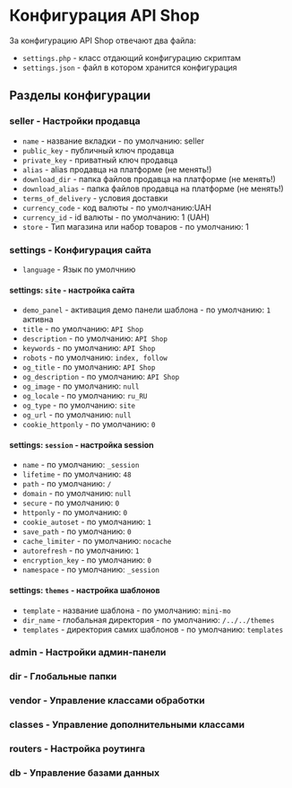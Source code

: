 # Конфигурация API Shop
За конфигурацию API Shop отвечают два файла:
- `settings.php` - класс отдающий конфигурацию скриптам
- `settings.json` - файл в котором хранится конфигурация
## Разделы конфигурации
### seller - Настройки продавца
- `name` - название вкладки - по умолчанию: seller
- `public_key` - публичный ключ продавца
- `private_key` - приватный ключ продавца
- `alias` - alias продавца на платформе (не менять!)
- `download_dir` - папка файлов продавца на платформе (не менять!)
- `download_alias` - папка файлов продавца на платформе (не менять!)
- `terms_of_delivery` - условия доставки
- `currency_code` - код валюты - по умолчанию:UAH
- `currency_id` - id валюты - по умолчанию: 1 (UAH)
- `store` - Тип магазина или набор товаров - по умолчанию: 1
### settings - Конфигурация сайта
- `language` - Язык по умолчнию
#### settings: `site` - настройка сайта
- `demo_panel` - активация демо панели шаблона - по умолчанию: `1` активна
- `title` - по умолчанию: `API Shop`
- `description` - по умолчанию: `API Shop`
- `keywords` - по умолчанию: `API Shop`
- `robots` - по умолчанию: `index, follow`
- `og_title` - по умолчанию: `API Shop`
- `og_description` - по умолчанию: `API Shop`
- `og_image` - по умолчанию: `null`
- `og_locale` - по умолчанию: `ru_RU`
- `og_type` - по умолчанию: `site`
- `og_url` - по умолчанию: `null`
- `cookie_httponly` - по умолчанию: `0`
#### settings: `session` - настройка session
- `name` - по умолчанию: `_session`
- `lifetime` - по умолчанию: `48`
- `path` - по умолчанию: `/`
- `domain` - по умолчанию: `null`
- `secure` - по умолчанию: `0`
- `httponly` - по умолчанию: `0`
- `cookie_autoset` - по умолчанию: `1`
- `save_path` - по умолчанию: `0`
- `cache_limiter` - по умолчанию: `nocache`
- `autorefresh` - по умолчанию: `1`
- `encryption_key` - по умолчанию: `0`
- `namespace` - по умолчанию: `_session`

#### settings: `themes` - настройка шаблонов
- `template` - название шаблона - по умолчанию: `mini-mo`
- `dir_name` - глобальная директория - по умолчанию: `/../../themes`
- `templates` - директория самих шаблонов - по умолчанию: `templates`

### admin - Настройки админ-панели

### dir - Глобальные папки

### vendor - Управление классами обработки

### classes - Управление дополнительными классами

### routers - Настройка роутинга

### db - Управление базами данных
